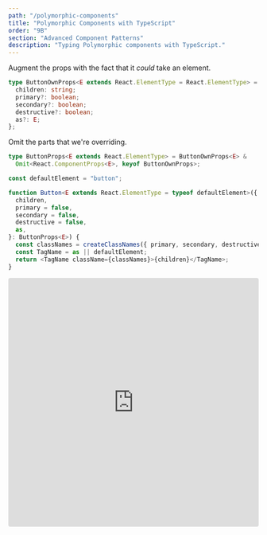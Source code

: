 ```yaml
---
path: "/polymorphic-components"
title: "Polymorphic Components with TypeScript"
order: "9B"
section: "Advanced Component Patterns"
description: "Typing Polymorphic components with TypeScript."
---
```


Augment the props with the fact that it _could_ take an element.

```ts
type ButtonOwnProps<E extends React.ElementType = React.ElementType> = {
  children: string;
  primary?: boolean;
  secondary?: boolean;
  destructive?: boolean;
  as?: E;
};
```

Omit the parts that we're overriding.

```ts
type ButtonProps<E extends React.ElementType> = ButtonOwnProps<E> &
  Omit<React.ComponentProps<E>, keyof ButtonOwnProps>;
```

```ts
const defaultElement = "button";

function Button<E extends React.ElementType = typeof defaultElement>({
  children,
  primary = false,
  secondary = false,
  destructive = false,
  as,
}: ButtonProps<E>) {
  const classNames = createClassNames({ primary, secondary, destructive });
  const TagName = as || defaultElement;
  return <TagName className={classNames}>{children}</TagName>;
}
```

<iframe src="https://codesandbox.io/embed/buttons-as-n4wnm?fontsize=14&hidenavigation=1&module=%2Fsrc%2FApplication.tsx&theme=dark"
     style="width:100%; height:500px; border:0; border-radius: 4px; overflow:hidden;"
     title="buttons-as"
     allow="accelerometer; ambient-light-sensor; camera; encrypted-media; geolocation; gyroscope; hid; microphone; midi; payment; usb; vr; xr-spatial-tracking"
     sandbox="allow-forms allow-modals allow-popups allow-presentation allow-same-origin allow-scripts"
   ></iframe>
